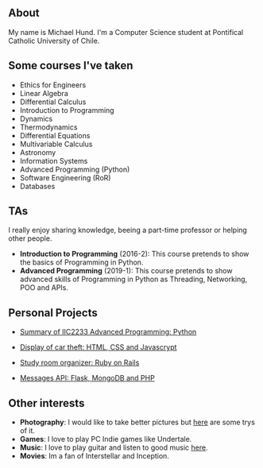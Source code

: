 About
-------------------------

My name is Michael Hund. I'm a Computer Science student at Pontifical Catholic University of Chile.

Some courses I've taken
-------------------------

* Ethics for Engineers
* Linear Algebra
* Differential Calculus
* Introduction to Programming
* Dynamics
* Thermodynamics
* Differential Equations
* Multivariable Calculus
* Astronomy
* Information Systems
* Advanced Programming (Python)
* Software Engineering (RoR)
* Databases

TAs
-------------------------

I really enjoy sharing knowledge, beeing a part-time professor or helping other people.

* **Introduction to Programming** (2016-2): This course pretends to
  show the basics of Programming in Python.
* **Advanced Programming** (2019-1): This course pretends to
  show advanced skills of Programming in Python as Threading, Networking, POO and APIs.
  
Personal Projects
-------------------------

* [Summary of  IIC2233 Advanced Programming: Python](https://mahund.github.io/ApuntesIIC2233/)

* [Display of car theft: HTML, CSS and Javascrypt](./web_1/index.html)

* [Study room organizer: Ruby on Rails](http://grupos-estudio.herokuapp.com)

* [Messages API: Flask, MongoDB and PHP](https://github.com/Mahund/Messages-API)

Other interests
-------------------------

* **Photography**: I would like to take better pictures but [here](https://www.instagram.com/michael_hz) are some trys of it.
* **Games**: I love to play PC Indie games like Undertale.
* **Music**: I love to play guitar and listen to good music [here](https://open.spotify.com/user/spotify/playlist/37i9dQZF1EjqN0XXY7lbKu?si=_GqEjaQwQBO8bzwmtsM2Lg).
* **Movies**: Im a fan of Interstellar and Inception.
